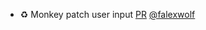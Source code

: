 - ♻️ Monkey patch user input [PR](https://github.com/laminlabs/lamin-cli/pull/66) [@falexwolf](https://github.com/falexwolf)
